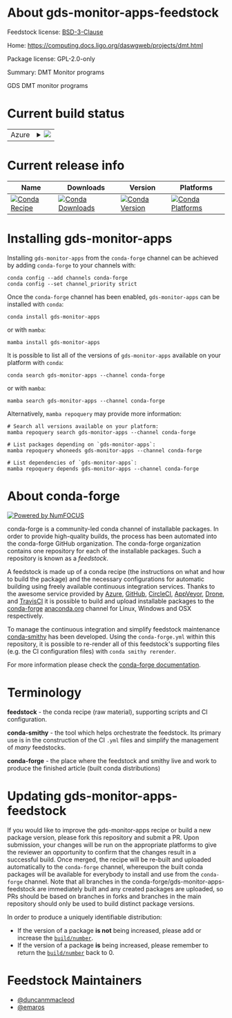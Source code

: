 About gds-monitor-apps-feedstock
================================

Feedstock license: [BSD-3-Clause](https://github.com/conda-forge/gds-monitor-apps-feedstock/blob/main/LICENSE.txt)

Home: https://computing.docs.ligo.org/daswgweb/projects/dmt.html

Package license: GPL-2.0-only

Summary: DMT Monitor programs

GDS DMT monitor programs

Current build status
====================


<table>
    
  <tr>
    <td>Azure</td>
    <td>
      <details>
        <summary>
          <a href="https://dev.azure.com/conda-forge/feedstock-builds/_build/latest?definitionId=21054&branchName=main">
            <img src="https://dev.azure.com/conda-forge/feedstock-builds/_apis/build/status/gds-monitor-apps-feedstock?branchName=main">
          </a>
        </summary>
        <table>
          <thead><tr><th>Variant</th><th>Status</th></tr></thead>
          <tbody><tr>
              <td>linux_64_root_base6.30.4</td>
              <td>
                <a href="https://dev.azure.com/conda-forge/feedstock-builds/_build/latest?definitionId=21054&branchName=main">
                  <img src="https://dev.azure.com/conda-forge/feedstock-builds/_apis/build/status/gds-monitor-apps-feedstock?branchName=main&jobName=linux&configuration=linux%20linux_64_root_base6.30.4" alt="variant">
                </a>
              </td>
            </tr><tr>
              <td>linux_64_root_base6.32.0</td>
              <td>
                <a href="https://dev.azure.com/conda-forge/feedstock-builds/_build/latest?definitionId=21054&branchName=main">
                  <img src="https://dev.azure.com/conda-forge/feedstock-builds/_apis/build/status/gds-monitor-apps-feedstock?branchName=main&jobName=linux&configuration=linux%20linux_64_root_base6.32.0" alt="variant">
                </a>
              </td>
            </tr>
          </tbody>
        </table>
      </details>
    </td>
  </tr>
</table>

Current release info
====================

| Name | Downloads | Version | Platforms |
| --- | --- | --- | --- |
| [![Conda Recipe](https://img.shields.io/badge/recipe-gds--monitor--apps-green.svg)](https://anaconda.org/conda-forge/gds-monitor-apps) | [![Conda Downloads](https://img.shields.io/conda/dn/conda-forge/gds-monitor-apps.svg)](https://anaconda.org/conda-forge/gds-monitor-apps) | [![Conda Version](https://img.shields.io/conda/vn/conda-forge/gds-monitor-apps.svg)](https://anaconda.org/conda-forge/gds-monitor-apps) | [![Conda Platforms](https://img.shields.io/conda/pn/conda-forge/gds-monitor-apps.svg)](https://anaconda.org/conda-forge/gds-monitor-apps) |

Installing gds-monitor-apps
===========================

Installing `gds-monitor-apps` from the `conda-forge` channel can be achieved by adding `conda-forge` to your channels with:

```
conda config --add channels conda-forge
conda config --set channel_priority strict
```

Once the `conda-forge` channel has been enabled, `gds-monitor-apps` can be installed with `conda`:

```
conda install gds-monitor-apps
```

or with `mamba`:

```
mamba install gds-monitor-apps
```

It is possible to list all of the versions of `gds-monitor-apps` available on your platform with `conda`:

```
conda search gds-monitor-apps --channel conda-forge
```

or with `mamba`:

```
mamba search gds-monitor-apps --channel conda-forge
```

Alternatively, `mamba repoquery` may provide more information:

```
# Search all versions available on your platform:
mamba repoquery search gds-monitor-apps --channel conda-forge

# List packages depending on `gds-monitor-apps`:
mamba repoquery whoneeds gds-monitor-apps --channel conda-forge

# List dependencies of `gds-monitor-apps`:
mamba repoquery depends gds-monitor-apps --channel conda-forge
```


About conda-forge
=================

[![Powered by
NumFOCUS](https://img.shields.io/badge/powered%20by-NumFOCUS-orange.svg?style=flat&colorA=E1523D&colorB=007D8A)](https://numfocus.org)

conda-forge is a community-led conda channel of installable packages.
In order to provide high-quality builds, the process has been automated into the
conda-forge GitHub organization. The conda-forge organization contains one repository
for each of the installable packages. Such a repository is known as a *feedstock*.

A feedstock is made up of a conda recipe (the instructions on what and how to build
the package) and the necessary configurations for automatic building using freely
available continuous integration services. Thanks to the awesome service provided by
[Azure](https://azure.microsoft.com/en-us/services/devops/), [GitHub](https://github.com/),
[CircleCI](https://circleci.com/), [AppVeyor](https://www.appveyor.com/),
[Drone](https://cloud.drone.io/welcome), and [TravisCI](https://travis-ci.com/)
it is possible to build and upload installable packages to the
[conda-forge](https://anaconda.org/conda-forge) [anaconda.org](https://anaconda.org/)
channel for Linux, Windows and OSX respectively.

To manage the continuous integration and simplify feedstock maintenance
[conda-smithy](https://github.com/conda-forge/conda-smithy) has been developed.
Using the ``conda-forge.yml`` within this repository, it is possible to re-render all of
this feedstock's supporting files (e.g. the CI configuration files) with ``conda smithy rerender``.

For more information please check the [conda-forge documentation](https://conda-forge.org/docs/).

Terminology
===========

**feedstock** - the conda recipe (raw material), supporting scripts and CI configuration.

**conda-smithy** - the tool which helps orchestrate the feedstock.
                   Its primary use is in the construction of the CI ``.yml`` files
                   and simplify the management of *many* feedstocks.

**conda-forge** - the place where the feedstock and smithy live and work to
                  produce the finished article (built conda distributions)


Updating gds-monitor-apps-feedstock
===================================

If you would like to improve the gds-monitor-apps recipe or build a new
package version, please fork this repository and submit a PR. Upon submission,
your changes will be run on the appropriate platforms to give the reviewer an
opportunity to confirm that the changes result in a successful build. Once
merged, the recipe will be re-built and uploaded automatically to the
`conda-forge` channel, whereupon the built conda packages will be available for
everybody to install and use from the `conda-forge` channel.
Note that all branches in the conda-forge/gds-monitor-apps-feedstock are
immediately built and any created packages are uploaded, so PRs should be based
on branches in forks and branches in the main repository should only be used to
build distinct package versions.

In order to produce a uniquely identifiable distribution:
 * If the version of a package **is not** being increased, please add or increase
   the [``build/number``](https://docs.conda.io/projects/conda-build/en/latest/resources/define-metadata.html#build-number-and-string).
 * If the version of a package **is** being increased, please remember to return
   the [``build/number``](https://docs.conda.io/projects/conda-build/en/latest/resources/define-metadata.html#build-number-and-string)
   back to 0.

Feedstock Maintainers
=====================

* [@duncanmmacleod](https://github.com/duncanmmacleod/)
* [@emaros](https://github.com/emaros/)

